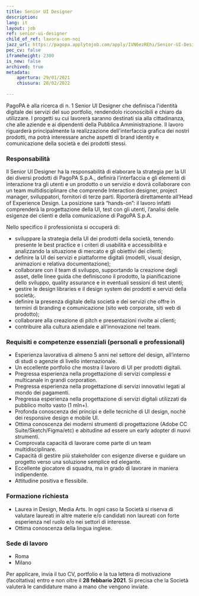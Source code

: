 ```yaml
---
title: Senior UI Designer
description:
lang: it
layout: job
ref: senior-ui-designer
child_of_ref: lavora-con-noi
jazz_url: https://pagopa.applytojob.com/apply/IVN6ezREhi/Senior-UI-Designer
pec_cv: false
iframeheight: 2300
is_new: false
archived: true
metadata:
    apertura: 29/01/2021
    chiusura: 28/02/2022
    
---
```


PagoPA è alla ricerca di n. 1 Senior UI Designer che definisca l'identità digitale dei servizi del suo portfolio, rendendolo riconoscibili e chiaro da utilizzare. I progetti su cui lavorerà saranno destinati sia alla cittadinanza, che alle aziende e ai dipendenti della Pubblica Amministrazione. Il lavoro riguarderà principalmente la realizzazione dell'interfaccia grafica dei nostri prodotti, ma potrà interessare anche aspetti di brand identity e comunicazione della società e dei prodotti stessi.

### Responsabilità
Il  Senior UI Designer ha la responsabilità di elaborare la strategia per la UI dei diversi prodotti di PagoPA S.p.A., definirà l’interfaccia e gli elementi di interazione tra gli utenti e un prodotto o un servizio e dovrà collaborare con un team multidisciplinare che comprende Interaction designer, project manager, sviluppatori, fornitori di terze parti. Riporterà direttamente all’Head of Experience Design. 
La posizione sarà “hands-on”: il lavoro infatti comprenderà la progettazione della UI, test con gli utenti, l’analisi delle esigenze dei clienti e della comunicazione di PagoPA S.p.A. 

Nello specifico il professionista si occuperà di:
- sviluppare la strategia della UI dei prodotti della società, tenendo presente le best practice e i criteri di usabilità e accessibilità e analizzando la situazione di mercato e gli obiettivi dei clienti;
- definire la UI dei servizi e piattaforme digitali (modelli, visual design, animazioni e relativa documentazione);
- collaborare con il team di sviluppo, supportando la creazione degli asset, delle linee guida che definiscono il prodotto, la pianificazione dello sviluppo, quality assurance e in eventuali sessioni di test utenti;
- gestire le design libraries e il design system dei prodotti e servizi della società;. 
- definire la presenza digitale della società e dei servizi che offre in termini di branding e comunicazione (sito web corporate, siti web di prodotto);
- collaborare alla creazione di pitch e presentazioni rivolte ai clienti;
- contribuire alla cultura aziendale e all’innovazione nel team.

### Requisiti e competenze essenziali (personali e professionali)
- Esperienza lavorativa di almeno 5 anni nel settore del design, all’interno di studi o agenzie di livello internazionale.
- Un eccellente portfolio che mostra il lavoro di UI per prodotti digitali.
- Pregressa esperienza nella progettazione di servizi complessi e multicanale in grandi corporation.
- Pregressa esperienza nella progettazione di servizi innovativi legati al mondo dei pagamenti.
- Pregressa esperienza nella progettazione di servizi digitali utilizzati da pubblico molto vasto (1 mln+).
- Profonda conoscenza dei principi e delle tecniche di UI design, nochè dei 
responsive design e mobile UI.
- Ottima conoscenza dei moderni strumenti di progettazione (Adobe CC Suite/Sketch/Figma/etc) e abitudine ad essere un early adopter di nuovi strumenti.
- Comprovata capacità di lavorare come parte di un team multidisciplinare.
- Capacità di gestire più stakeholder con esigenze diverse e guidare un progetto verso una soluzione semplice ed elegante.
- Eccellente giocatore di squadra, ma in grado di lavorare in maniera indipendente.
- Attitudine positiva e flessibile.

### Formazione richiesta
- Laurea in Design, Media Arts. In ogni caso la Società si riserva di valutare laureati in altre materie e/o candidati non laureati con forte esperienza nel ruolo e/o nei settori di interesse. 
- Ottima conoscenza della lingua inglese.

### Sede di lavoro
- Roma
- Milano

Per applicare, invia il tuo CV, portfolio e la tua lettera di motivazione (facoltativa) entro e non oltre il **28 febbario 2021**. Si precisa che la Società valuterà le candidature mano a mano che vengono inviate. 
